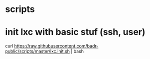 # scripts

# init lxc with basic stuf (ssh, user)
curl https://raw.githubusercontent.com/badr-public/scripts/master/lxc.init.sh | bash
